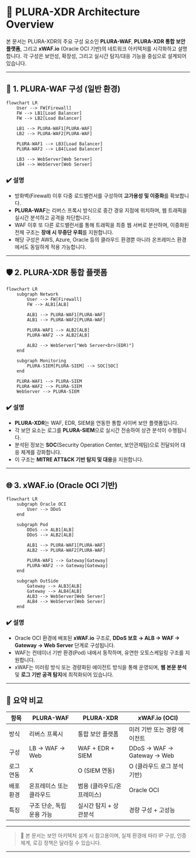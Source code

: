 # 🧱 PLURA-XDR Architecture Overview

본 문서는 PLURA-XDR의 주요 구성 요소인 **PLURA-WAF**, **PLURA-XDR 통합 보안 플랫폼**, 그리고 **xWAF.io** (Oracle OCI 기반)의 네트워크 아키텍처를 시각화하고 설명합니다. 각 구성은 보안성, 확장성, 그리고 실시간 탐지/대응 기능을 중심으로 설계되어 있습니다.

---

## 🔰 1. PLURA-WAF 구성 (일반 환경)

```mermaid
flowchart LR
    User --> FW[Firewall]
    FW --> LB1[Load Balancer]
    FW --> LB2[Load Balancer]
    
    LB1 --> PLURA-WAF1[PLURA-WAF]
    LB2 --> PLURA-WAF2[PLURA-WAF]
    
    PLURA-WAF1 --> LB3[Load Balancer]
    PLURA-WAF2 --> LB4[Load Balancer]

    LB3 --> WebServer[Web Server]
    LB4 --> WebServer[Web Server]
````

### ✔️ 설명

* 방화벽(Firewall) 이후 다중 로드밸런서를 구성하여 **고가용성 및 이중화**를 확보합니다.
* **PLURA-WAF**는 리버스 프록시 방식으로 중간 경유 지점에 위치하며, 웹 트래픽을 실시간 분석하고 공격을 차단합니다.
* WAF 이후 또 다른 로드밸런서를 통해 트래픽을 최종 웹 서버로 분산하며, 이중화된 전체 구조는 **장애 시 무중단 우회**를 지원합니다.
* 해당 구성은 AWS, Azure, Oracle 등의 클라우드 환경뿐 아니라 온프레미스 환경에서도 동일하게 적용 가능합니다.

---

## 🛡️ 2. PLURA-XDR 통합 플랫폼

```mermaid
flowchart LR
    subgraph Network
        User --> FW[Firewall]
        FW --> ALB1[ALB]
        
        ALB1 --> PLURA-WAF1[PLURA-WAF]
        ALB1 --> PLURA-WAF2[PLURA-WAF]
        
        PLURA-WAF1 --> ALB2[ALB]
        PLURA-WAF2 --> ALB2[ALB]

        ALB2 --> WebServer["Web Server<br>(EDR)"]
    end

    subgraph Monitoring
        PLURA-SIEM[PLURA-SIEM] --> SOC[SOC]
    end 

    PLURA-WAF1 --> PLURA-SIEM
    PLURA-WAF2 --> PLURA-SIEM
    WebServer --> PLURA-SIEM
```

### ✔️ 설명

* **PLURA-XDR**는 WAF, EDR, SIEM을 연동한 통합 사이버 보안 플랫폼입니다.
* 각 보안 요소는 로그를 **PLURA-SIEM**으로 실시간 전송하여 상관 분석이 수행됩니다.
* 분석된 정보는 **SOC**(Security Operation Center, 보안관제팀)으로 전달되어 대응 체계를 강화합니다.
* 이 구조는 **MITRE ATT\&CK 기반 탐지 및 대응**을 지원합니다.

---

## 🌐 3. xWAF.io (Oracle OCI 기반)

```mermaid
flowchart LR
    subgraph Oracle OCI
		User --> DDoS
    end

    subgraph Pod
		DDoS --> ALB1[ALB]
		DDoS --> ALB2[ALB]

        ALB1 --> PLURA-WAF1[PLURA-WAF]
        ALB2 --> PLURA-WAF2[PLURA-WAF]

	    PLURA-WAF1 --> Gateway[Gateway]
		PLURA-WAF2 --> Gateway[Gateway]
    end

    subgraph OutSide
		Gateway --> ALB3[ALB]
		Gateway --> ALB4[ALB]
		ALB3 --> WebServer[Web Server]
		ALB4 --> WebServer[Web Server]
    end 
```

### ✔️ 설명

* Oracle OCI 환경에 배포된 **xWAF.io** 구조로, **DDoS 보호 → ALB → WAF → Gateway → Web Server** 단계로 구성됩니다.
* WAF는 컨테이너 기반 환경(Pod) 내에서 동작하며, 유연한 오토스케일링 구조를 지원합니다.
* xWAF는 미러링 방식 또는 경량화된 에이전트 방식을 통해 운영되며, **웹 본문 분석** 및 **로그 기반 공격 탐지**에 최적화되어 있습니다.

---

## 🧩 요약 비교

| 항목    | PLURA-WAF       | PLURA-XDR        | xWAF.io (OCI)              |
| ----- | --------------- | ---------------- | -------------------------- |
| 방식    | 리버스 프록시         | 통합 보안 플랫폼        | 미러 기반 또는 경량 에이전트           |
| 구성    | LB → WAF → Web  | WAF + EDR + SIEM | DDoS → WAF → Gateway → Web |
| 로그 연동 | X               | O (SIEM 연동)      | O (클라우드 로그 분석 기반)          |
| 배포 환경 | 온프레미스 또는 클라우드   | 범용 (클라우드/온프레미스)  | Oracle OCI                 |
| 특징    | 구조 단순, 독립 운용 가능 | 실시간 탐지 + 상관분석    | 경량 구성 + 고성능                |

---

> 📌 본 문서는 보안 아키텍처 설계 시 참고용이며, 실제 환경에 따라 IP 구성, 인증 체계, 로깅 정책은 달라질 수 있습니다.

---
